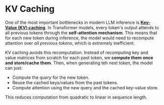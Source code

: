 # KV Caching

One of the most important bottlenecks in modern LLM inference is **[Key-Value (KV) caching](https://github.com/TreeAI-Lab/Awesome-KV-Cache-Management)**. In Transformer models, every token's output attends to all previous tokens through the **self-attention mechanism**. This means that for each new token during inference, the model would need to recompute attention over _all previous tokens_, which is extremely inefficient. 

KV caching avoids this recomputation. Instead of recomputing key and value matrices from scratch for each past token, we **compute them once and store/cache them**. Then, when generating teh next token, the model can just:

- Compute the _query_ for the new token.
- Reuse the cached keys/values from the past tokens.
- Compute attention using the new query and the cached key-value store.

This reduces computation from quadratic to linear in sequence length. 